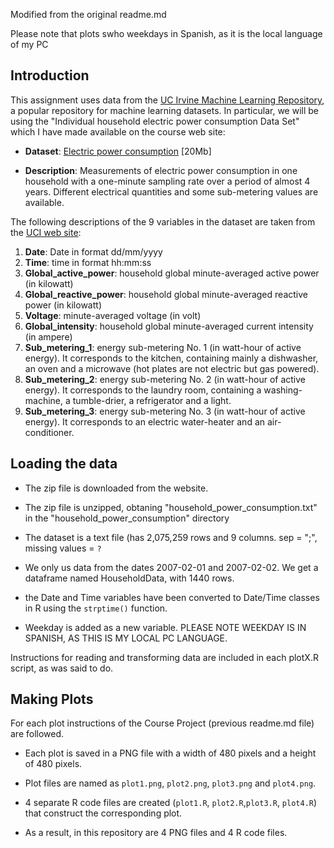 Modified from the original readme.md

Please note that plots swho weekdays in Spanish, as it is the local language of my PC
## Introduction

This assignment uses data from
the <a href="http://archive.ics.uci.edu/ml/">UC Irvine Machine
Learning Repository</a>, a popular repository for machine learning
datasets. In particular, we will be using the "Individual household
electric power consumption Data Set" which I have made available on
the course web site:


* <b>Dataset</b>: <a href="https://d396qusza40orc.cloudfront.net/exdata%2Fdata%2Fhousehold_power_consumption.zip">Electric power consumption</a> [20Mb]

* <b>Description</b>: Measurements of electric power consumption in
one household with a one-minute sampling rate over a period of almost
4 years. Different electrical quantities and some sub-metering values
are available.


The following descriptions of the 9 variables in the dataset are taken
from
the <a href="https://archive.ics.uci.edu/ml/datasets/Individual+household+electric+power+consumption">UCI
web site</a>:

<ol>
<li><b>Date</b>: Date in format dd/mm/yyyy </li>
<li><b>Time</b>: time in format hh:mm:ss </li>
<li><b>Global_active_power</b>: household global minute-averaged active power (in kilowatt) </li>
<li><b>Global_reactive_power</b>: household global minute-averaged reactive power (in kilowatt) </li>
<li><b>Voltage</b>: minute-averaged voltage (in volt) </li>
<li><b>Global_intensity</b>: household global minute-averaged current intensity (in ampere) </li>
<li><b>Sub_metering_1</b>: energy sub-metering No. 1 (in watt-hour of active energy). It corresponds to the kitchen, containing mainly a dishwasher, an oven and a microwave (hot plates are not electric but gas powered). </li>
<li><b>Sub_metering_2</b>: energy sub-metering No. 2 (in watt-hour of active energy). It corresponds to the laundry room, containing a washing-machine, a tumble-drier, a refrigerator and a light. </li>
<li><b>Sub_metering_3</b>: energy sub-metering No. 3 (in watt-hour of active energy). It corresponds to an electric water-heater and an air-conditioner.</li>
</ol>

## Loading the data

* The zip file is downloaded from the website. 
* The zip file is unzipped, obtaning "household_power_consumption.txt" in the "household_power_consumption" directory
* The dataset is a text file (has 2,075,259 rows and 9 columns. sep = ";", missing values = `?`

* We only us data from the dates 2007-02-01 and
2007-02-02. We get a dataframe named HouseholdData, with 1440 rows. 

* the Date and Time variables have been converted to
Date/Time classes in R using the `strptime()` function.

* Weekday is added as a new variable. PLEASE NOTE WEEKDAY IS IN SPANISH, AS THIS IS MY LOCAL PC LANGUAGE.

Instructions for reading and transforming data are included in each plotX.R script, as was said to do. 

## Making Plots

For each plot instructions of the Course Project (previous readme.md file) are followed.  

* Each plot is saved in a PNG file with a width of 480
pixels and a height of 480 pixels.

* Plot files are named as `plot1.png`, `plot2.png`, `plot3.png` and `plot4.png`.

* 4 separate R code files are created (`plot1.R`, `plot2.R`,`plot3.R`, `plot4.R`) that
construct the corresponding plot. 

* As a result, in this repository are 4 PNG files and 4 R code files.


